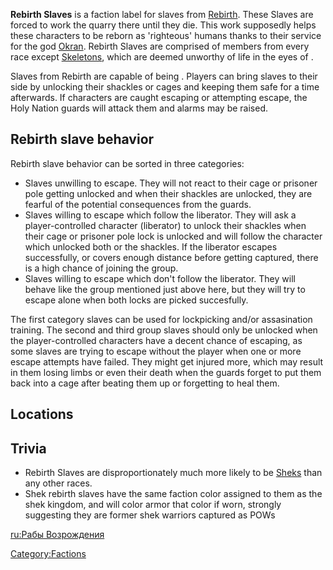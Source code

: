 **Rebirth Slaves** is a faction label for slaves from
[Rebirth](Rebirth.md "wikilink"). These Slaves are forced to work the
quarry there until they die. This work supposedly helps these characters
to be reborn as 'righteous' humans thanks to their service for the god
[Okran](Okran.md "wikilink"). Rebirth Slaves are comprised of members from
every race except [Skeletons](Skeleton.md "wikilink"), which are deemed
unworthy of life in the eyes of [](03%20-%20Projects%20&%20Wikis/Kenshi/Kenshi%20Wiki/Kenshi%20Wiki%20Template/The_Holy_Nation.md).

Slaves from Rebirth are capable of being [](Slave_Recruits.md). Players can bring slaves to their
side by unlocking their shackles or cages and keeping them safe for a
time afterwards. If characters are caught escaping or attempting escape,
the Holy Nation guards will attack them and alarms may be raised.

## Rebirth slave behavior

Rebirth slave behavior can be sorted in three categories:

- Slaves unwilling to escape. They will not react to their cage or
  prisoner pole getting unlocked and when their shackles are unlocked,
  they are fearful of the potential consequences from the guards.
- Slaves willing to escape which follow the liberator. They will ask a
  player-controlled character (liberator) to unlock their shackles when
  their cage or prisoner pole lock is unlocked and will follow the
  character which unlocked both or the shackles. If the liberator
  escapes successfully, or covers enough distance before getting
  captured, there is a high chance of joining the group.
- Slaves willing to escape which don't follow the liberator. They will
  behave like the group mentioned just above here, but they will try to
  escape alone when both locks are picked succesfully.

The first category slaves can be used for lockpicking and/or
assasination training. The second and third group slaves should only be
unlocked when the player-controlled characters have a decent chance of
escaping, as some slaves are trying to escape without the player when
one or more escape attempts have failed. They might get injured more,
which may result in them losing limbs or even their death when the
guards forget to put them back into a cage after beating them up or
forgetting to heal them.

## Locations

## Trivia

- Rebirth Slaves are disproportionately much more likely to be
  [Sheks](Shek.md "wikilink") than any other races.
- Shek rebirth slaves have the same faction color assigned to them as
  the shek kingdom, and will color armor that color if worn, strongly
  suggesting they are former shek warriors captured as POWs

[ru:Рабы Возрождения](ru:Рабы_Возрождения "wikilink")

[Category:Factions](Category:Factions "wikilink")